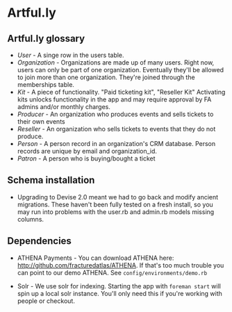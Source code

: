 # Artful.ly

## Artful.ly glossary

* _User_ - A singe row in the users table.
* _Organization_ - Organizations are made up of many users.  Right now, users can only be part of one organization.  Eventually they'll be allowed to join more than one organization.  They're joined through the memberships table.
* _Kit_ - A piece of functionality.  "Paid ticketing kit", "Reseller Kit"  Activating kits unlocks functionality in the app and may require approval by FA admins and/or monthly charges.
* _Producer_ - An organization who produces events and sells tickets to their own events
* _Reseller_ - An organization who sells tickets to events that they do not produce.
* _Person_ - A person record in an organization's CRM database.  Person records are unique by email and organization_id.
* _Patron_ - A person who is buying/bought a ticket

## Schema installation

* Upgrading to Devise 2.0 meant we had to go back and modify ancient migrations.  These haven't been fully tested on a fresh install, so you may run into problems with the user.rb and admin.rb models missing columns.

## Dependencies

* ATHENA Payments - You can download ATHENA here: http://github.com/fracturedatlas/ATHENA.  If that's too much trouble you can point to our demo ATHENA.  See `config/environments/demo.rb` 

* Solr - We use solr for indexing.  Starting the app with `foreman start` will spin up a local solr instance.  You'll only need this if you're working with people or checkout.